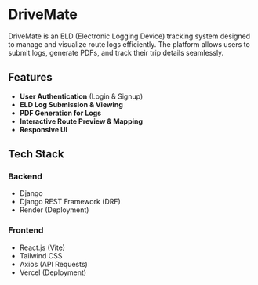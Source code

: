 # DriveMate

DriveMate is an ELD (Electronic Logging Device) tracking system designed to manage and visualize route logs efficiently. The platform allows users to submit logs, generate PDFs, and track their trip details seamlessly.

## Features

- **User Authentication** (Login & Signup)
- **ELD Log Submission & Viewing**
- **PDF Generation for Logs**
- **Interactive Route Preview & Mapping**
- **Responsive UI**

## Tech Stack

### Backend
- Django
- Django REST Framework (DRF)
- Render (Deployment)

### Frontend
- React.js (Vite)
- Tailwind CSS
- Axios (API Requests)
- Vercel (Deployment)


